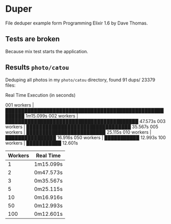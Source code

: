 # Duper

File deduper example form Programming Elixir 1.6 by Dave Thomas.

## Tests are broken

Because mix test starts the application.

## Results `photo/catou`

Deduping all photos in my `photo/catou` directory, found 91 dups/ 23379 files:

Real Time Execution (in seconds)

001 workers | ████████████████████████████████████████████████████████ 1m15.099s
002 workers | ██████████████████████████████████████████ 47.573s
003 workers | █████████████████████████████████ 35.567s
005 workers | █████████████████████████ 25.115s
010 workers | ████████████████ 16.916s
050 workers | ███████████ 12.993s
100 workers | ███████████ 12.601s

| Workers | Real Time |
| ------- | --------- |
| 1       | 1m15.099s |
| 2       | 0m47.573s |
| 3       | 0m35.567s |
| 5       | 0m25.115s |
| 10      | 0m16.916s |
| 50      | 0m12.993s |
| 100     | 0m12.601s |
